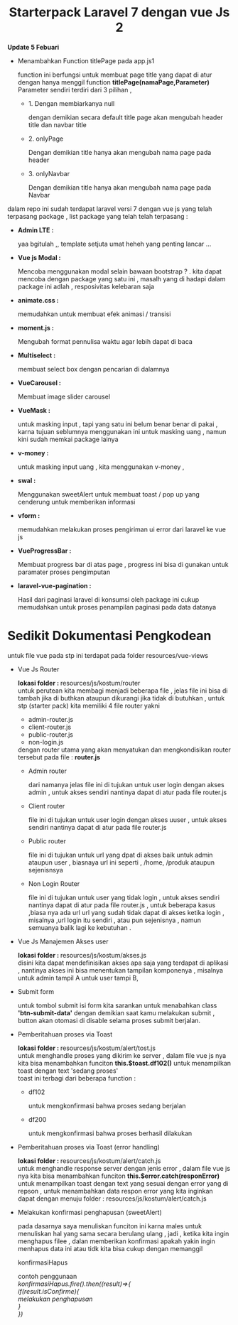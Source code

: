<h1 style="text-align: center">
	Starterpack Laravel 7 dengan vue Js 2 
</h1>


<p>
	<strong>
		Update 5 Febuari 
	</strong>
	<ul>
		<li>
			Menambahkan Function titlePage pada app.js1
		</li>
		<p>
			function ini berfungsi untuk membuat page title yang dapat di atur 
			dengan hanya menggil function <strong>titlePage(namaPage,Parameter)</strong>
			Parameter sendiri terdiri dari 3 pilihan , 
			<ul> 
				<li>1. Dengan membiarkanya null </li>
				<p>
					dengan demikian secara default title page 
					akan mengubah header title dan navbar title
				</p>
				<li>2. onlyPage</li>
				<p>Dengan demikian title hanya akan mengubah nama page pada header</p>
				<li>3. onlyNavbar</li>
				<p>Dengan demikian title hanya akan mengubah nama page pada Navbar</p>
			</ul>
		</p>
	</ul>
</p>

<p>dalam repo ini sudah terdapat laravel versi 7 dengan vue js yang telah terpasang package , list package yang telah telah terpasang : </p>
<ul>
	<li>
		<strong>Admin LTE :</strong>
		<p>
			yaa bgitulah ,, template setjuta umat heheh yang penting lancar ...
		</p>
	</li>
	<li>
		<strong>Vue js Modal :</strong>
		<p>
			Mencoba menggunakan modal selain bawaan bootstrap ? . kita dapat mencoba dengan package yang satu ini , masalh yang di hadapi dalam package ini adlah , resposivitas kelebaran saja 
		</p>
	</li>
	<li>
		<strong>animate.css :</strong>
		<p>
			memudahkan untuk membuat efek animasi /  transisi  
		</p>
	</li>
	<li>
		<strong>moment.js :</strong>
		<p>
			Mengubah format pennulisa waktu agar lebih dapat di baca
		</p>
	</li>
	<li>
		<strong>Multiselect  :</strong>
		<p>
			membuat select box dengan pencarian di dalamnya 
		</p>
	</li>
	<li>
		<strong>VueCarousel  :</strong>
		<p>
			Membuat image slider carousel 
		</p>
	</li>
	<li>
		<strong>VueMask  :</strong>
		<p>
			untuk masking input , tapi yang satu ini belum benar benar di pakai , karna tujuan seblumnya menggunakan ini untuk masking uang , namun kini sudah memkai package lainya
		</p>
	</li>
	<li>
		<strong>v-money  :</strong>
		<p>
			untuk masking input uang , kita menggunakan v-money , 
		</p>
	</li>
	<li>
		<strong>swal  :</strong>
		<p>
			Menggunakan sweetAlert untuk membuat toast /  pop up yang cenderung untuk memberikan informasi 
		</p>
	</li>
	<li>
		<strong>vform  :</strong>
		<p>
			memudahkan melakukan proses pengiriman ui error dari laravel ke vue js 
		</p>
	</li>
	<li>
		<strong>VueProgressBar  :</strong>
		<p>
			Membuat progress bar di atas page , progress ini bisa di gunakan untuk paramater proses pengimputan
		</p>
	</li>
	<li>
		<strong>laravel-vue-pagination  :</strong>
		<p>
			Hasil dari paginasi laravel di konsumsi oleh package ini  cukup memudahkan untuk proses penampilan paginasi pada data datanya 
		</p>
	</li>
</ul>

<h1>Sedikit Dokumentasi Pengkodean </h1>
<p> untuk file vue pada stp ini terdapat pada folder </strong>resources/vue-views<br></p>
<ul>
	<li>Vue Js Router</li>
	<p>
		<strong>lokasi folder :  </strong>resources/js/kostum/router<br>
		untuk perutean kita membagi menjadi beberapa file , jelas file ini bisa di tambah jika di buthkan ataupun dikurangi jika tidak di butuhkan , untuk stp (starter pack) kita memiliki 4 file router yakni
		<ul>
			<li>admin-router.js</li>
			<li>client-router.js</li>
			<li>public-router.js</li>
			<li>non-login.js</li>
		</ul>
		dengan router utama yang akan menyatukan dan mengkondisikan router tersebut pada file :  <strong>router.js</strong>
		<ul> 
			<li>Admin router
				<p>
					dari namanya jelas file ini  di tujukan untuk user login dengan akses admin , untuk akses sendiri nantinya dapat di atur pada file router.js
				</p>
			</li> 
			<li>Client router
				<p>
					file ini  di tujukan untuk user login dengan akses uuser , untuk akses sendiri nantinya dapat di atur pada file router.js
				</p>
			</li> 
			<li>Public router
				<p>
					file ini  di tujukan untuk url yang dpat di akses baik untuk admin ataupun user , biasnaya url ini seperti , /home, /produk ataupun sejenisnsya 
				</p>
			</li> 
			<li>Non Login Router
				<p>
					file ini  di tujukan untuk user yang tidak login , untuk akses sendiri nantinya dapat di atur pada file router.js , untuk beberapa kasus ,biasa nya ada url url yang sudah tidak dapat di akses ketika login , misalnya ,url login itu sendiri , atau pun sejenisnya , namun semuanya balik lagi ke kebutuhan .
				</p>
			</li> 
		</ul>
	</p>
	<li>Vue Js Manajemen Akses user</li>
	<p>
		<strong>lokasi folder :  </strong>resources/js/kostum/akses.js<br>
		disini kita dapat mendefinisikan akses apa saja yang terdapat di aplikasi , nantinya akses ini bisa menentukan tampilan komponenya , misalnya untuk admin tampil A untuk user tampi B,
	</p>
	<li>Submit form </li>
	<p>
		untuk tombol submit isi form kita sarankan untuk menabahkan class <strong>'btn-submit-data'</strong> dengan demikian saat kamu melakukan submit , button akan otomasi di disable selama proses submit berjalan.
	</p>
	<li>Pemberitahuan proses via Toast </li>
	<p>
		<strong>lokasi folder :  </strong>resources/js/kostum/alert/tost.js<br>
		untuk menghandle proses yang dikirim ke server , dalam file vue js nya kita bisa menambahkan funciton 
		<strong>this.$toast.df102()</strong> untuk menampilkan toast dengan text 'sedang proses' <br>
		toast ini terbagi dari beberapa function : 
		<ul>
			<li>df102</li>
			<p>untuk mengkonfirmasi bahwa proses sedang berjalan</p>
			<li>df200</li>
			<p>untuk mengkonfirmasi bahwa proses berhasil dilakukan</p>
		</ul>
	</p>
	<li>Pemberitahuan proses via Toast (error handling) </li>
	<p>
		<strong>lokasi folder :  </strong>resources/js/kostum/alert/catch.js<br>
		untuk menghandle response server dengan jenis error  , dalam file vue js nya kita bisa menambahkan funciton 
		<strong>this.$error.catch(responError)</strong> untuk menampilkan toast dengan text yang sesuai dengan error yang di repson , untuk menambahkan data respon error yang kita inginkan dapat dengan menuju folder  : </strong>resources/js/kostum/alert/catch.js<br>
	</p>
	<li>Melakukan konfirmasi penghapusan (sweetAlert)</li>
	<p>
		pada dasarnya saya menuliskan funciton ini karna males untuk menuliskan hal yang sama secara berulang ulang , jadi , ketika kita ingin menghapus filee , dalan memberikan konfirmasi apakah yakin ingin menhapus data ini atau tidk kita bisa cukup dengan memanggil 
		<p>konfirmasiHapus</p>
		contoh penggunaan <br>
		<i>
			konfirmasiHapus.fire().then((result)=>{ <br>
				if(result.isConfirme){ <br>
				melakukan penghapusan <br>
				}<br>
			})<br>
		</i>
	</p>

</ul>